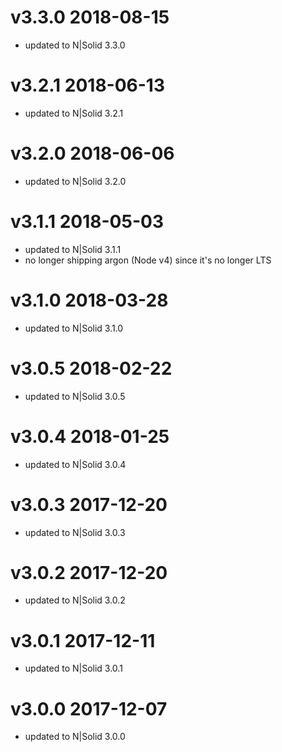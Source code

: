 v3.3.0 2018-08-15
================================================================================

* updated to N|Solid 3.3.0

v3.2.1 2018-06-13
================================================================================

* updated to N|Solid 3.2.1

v3.2.0 2018-06-06
================================================================================

* updated to N|Solid 3.2.0

v3.1.1 2018-05-03
================================================================================

* updated to N|Solid 3.1.1
* no longer shipping argon (Node v4) since it's no longer LTS

v3.1.0 2018-03-28
================================================================================

* updated to N|Solid 3.1.0

v3.0.5 2018-02-22
================================================================================

* updated to N|Solid 3.0.5

v3.0.4 2018-01-25
================================================================================

* updated to N|Solid 3.0.4

v3.0.3 2017-12-20
================================================================================

* updated to N|Solid 3.0.3

v3.0.2 2017-12-20
================================================================================

* updated to N|Solid 3.0.2

v3.0.1 2017-12-11
================================================================================

* updated to N|Solid 3.0.1

v3.0.0 2017-12-07
================================================================================

* updated to N|Solid 3.0.0
